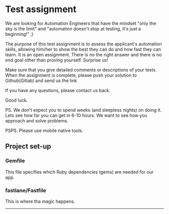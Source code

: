 # Test assignment

We are looking for Automation Engineers that have the mindset "only the sky is the limit" and "automation doesn't stop at testing, it's just a beginning!" ;)

The purpose of this test assignment is to assess the applicant's automation skills, allowing him/her to show the best they can do and how fast they can learn.
It is an open assignment. There is no the right answer and there is no end goal other than proving yourself. Surprise us!

Make sure that you give detailed comments or descriptions of your tests.
When the assignment is complete, please push your solution to Github(Gitlab) and send us the link 

If you have any questions, please contact us back.


Good luck.

PS. We don't expect you to spend weeks (and sleepless nights) on doing it. Lets see how far you can get in 6-10 hours. We want to see how you approach and solve problems.

PSPS. Please use mobile native tools.


## Project set-up

### Gemfile

This file specifies which Ruby dependencies (gems) are needed for our app.

### fastlane/Fastfile

This is where tha magic happens.

------------------------------------
  
